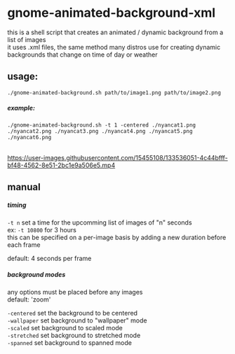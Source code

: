 # gnome-animated-background-xml

this is a shell script that creates an animated / dynamic background from a list of images <br>
it uses .xml files, the same method many distros use for creating dynamic backgrounds that change on time of day or weather

## usage:
```./gnome-animated-background.sh path/to/image1.png path/to/image2.png``` <br>
##### example: <br>
```./gnome-animated-background.sh -t 1 -centered ./nyancat1.png ./nyancat2.png ./nyancat3.png ./nyancat4.png ./nyancat5.png ./nyancat6.png```<br><br>



https://user-images.githubusercontent.com/15455108/133536051-4c44bfff-bf48-4562-8e51-2bc1e9a506e5.mp4







## manual

##### timing <br>
`-t n` set a time for the upcomming list of images of "n" seconds <br>
ex: `-t 10800` for 3 hours <br>
this can be specified on a per-image basis by adding a new duration before each frame <br>

default: 4 seconds per frame <br>

##### background modes <br>

any options must be placed before any images <br>
default: 'zoom' <br>

`-centered` set the background to be centered <br>
`-wallpaper` set background to "wallpaper" mode <br>
`-scaled` set background to scaled mode <br>
`-stretched` set background to stretched mode <br>
`-spanned` set background to spanned mode
